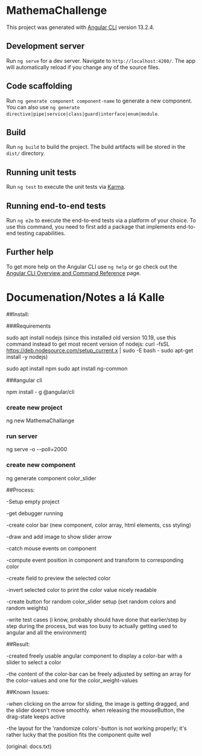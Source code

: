 # MathemaChallenge

This project was generated with [Angular CLI](https://github.com/angular/angular-cli) version 13.2.4.

## Development server

Run `ng serve` for a dev server. Navigate to `http://localhost:4200/`. The app will automatically reload if you change any of the source files.

## Code scaffolding

Run `ng generate component component-name` to generate a new component. You can also use `ng generate directive|pipe|service|class|guard|interface|enum|module`.

## Build

Run `ng build` to build the project. The build artifacts will be stored in the `dist/` directory.

## Running unit tests

Run `ng test` to execute the unit tests via [Karma](https://karma-runner.github.io).

## Running end-to-end tests

Run `ng e2e` to execute the end-to-end tests via a platform of your choice. To use this command, you need to first add a package that implements end-to-end testing capabilities.

## Further help

To get more help on the Angular CLI use `ng help` or go check out the [Angular CLI Overview and Command Reference](https://angular.io/cli) page.


# Documenation/Notes a lá Kalle

##Install:

###Requirements

sudo apt install nodejs
(since this installed old version 10.19, use this command instead to get most recent version of nodejs:
curl -fsSL https://deb.nodesource.com/setup_current.x | sudo -E bash -
sudo apt-get install -y nodejs)

sudo apt install npm
sudo apt install ng-common

###angular cli

npm install - g @angular/cli

### create new project

ng new MathemaChallange

### run server

ng serve -o --poll=2000

### create new component

ng generate component color_slider


##Process:

-Setup empty project

-get debugger running

-create color bar (new component, color array, html elements, css styling)

-draw and add image to show slider arrow

-catch mouse events on component

-compute event position in component and transform to corresponding color

-create field to preview the selected color

-invert selected color to print the color value nicely readable

-create button for random color_slider setup (set random colors and random weights)

-write test cases (i know, probably should have done that earlier/step by step during the process, but was too busy to actually getting used to angular and all the environment)



##Result:

-created freely usable angular component to display a color-bar with a slider to select a color

-the content of the color-bar can be freely adjusted by setting an array for the color-values and one for the color_weight-values



##Known Issues:

-when clicking on the arrow for sliding, the image is getting dragged, and the slider doesn't move smoothly. when releasing the mouseButton, the drag-state keeps active

-the layout for the 'randomize colors'-button is not working properly; it's rather lucky that the position fits the component quite well

(original: docs.txt)
